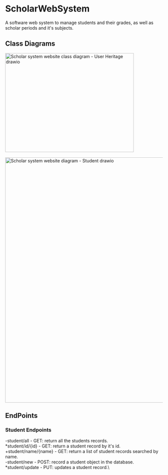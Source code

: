 # ScholarWebSystem
A software web system to manage students and their grades, as well as scholar periods and it's subjects.

## Class Diagrams

  <img width="411" height="316" alt="Scholar system website class diagram - User Heritage drawio" src="https://github.com/user-attachments/assets/c88dcae3-b594-4220-ada0-ec777c06e69c" /><br/><br/>
  <img width="1031" height="783" alt="Scholar system website diagram - Student drawio" src="https://github.com/user-attachments/assets/a8a35592-abe1-45d9-bf1e-c2368365e34e" /><br/>
## EndPoints<br/>
### Student Endpoints<br/>
-student/all - GET: return all the students records.\
*student/id/{id} - GET: return a student record by it's id.\
+student/name/{name} - GET: return a list of student records searched by name.\
-student/new - POST: record a student object in the database.\
*student/update - PUT: updates a student record.\
